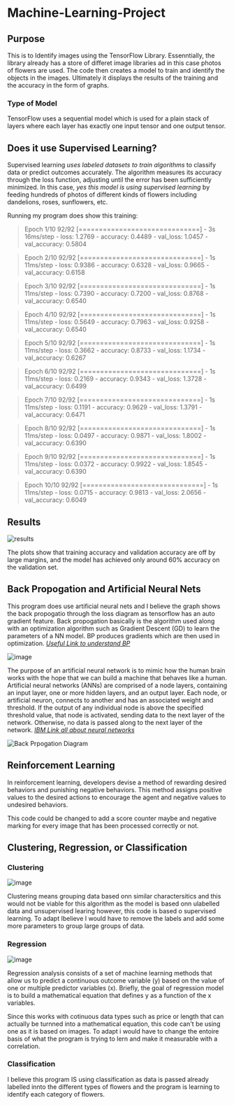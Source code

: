 # Machine-Learning-Project

## Purpose

This is to Identify images using the TensorFlow Library. Essenntially, the library already has a store of differet image libraries ad in this case photos of flowers are used. The code then creates a model to train and identify the objects in the images. Ultimately it displays the results of the training and the accuracy in the form of graphs.

### Type of Model

TensorFlow uses a sequential model which is used for a plain stack of layers where each layer has exactly one input tensor and one output tensor.

## Does it use Supervised Learning?

Supervised learning *uses labeled datasets to train algorithms* to classify data or predict outcomes accurately. The algorithm measures its accuracy through the loss function, adjusting until the error has been sufficiently minimized. In this case, *yes this model is using supervised learning* by feeding hundreds of photos of different kinds of flowers including dandelions, roses, sunflowers, etc.

Running my program does show this training:

> Epoch 1/10
> 92/92 [==============================] - 3s 16ms/step - loss: 1.2769 - accuracy: 0.4489 - val_loss: 1.0457 - val_accuracy: 0.5804

> Epoch 2/10
> 92/92 [==============================] - 1s 11ms/step - loss: 0.9386 - accuracy: 0.6328 - val_loss: 0.9665 - val_accuracy: 0.6158

> Epoch 3/10
> 92/92 [==============================] - 1s 11ms/step - loss: 0.7390 - accuracy: 0.7200 - val_loss: 0.8768 - val_accuracy: 0.6540

> Epoch 4/10
> 92/92 [==============================] - 1s 11ms/step - loss: 0.5649 - accuracy: 0.7963 - val_loss: 0.9258 - val_accuracy: 0.6540

> Epoch 5/10
> 92/92 [==============================] - 1s 11ms/step - loss: 0.3662 - accuracy: 0.8733 - val_loss: 1.1734 - val_accuracy: 0.6267

> Epoch 6/10
> 92/92 [==============================] - 1s 11ms/step - loss: 0.2169 - accuracy: 0.9343 - val_loss: 1.3728 - val_accuracy: 0.6499

> Epoch 7/10
> 92/92 [==============================] - 1s 11ms/step - loss: 0.1191 - accuracy: 0.9629 - val_loss: 1.3791 - val_accuracy: 0.6471

> Epoch 8/10
> 92/92 [==============================] - 1s 11ms/step - loss: 0.0497 - accuracy: 0.9871 - val_loss: 1.8002 - val_accuracy: 0.6390

> Epoch 9/10
> 92/92 [==============================] - 1s 11ms/step - loss: 0.0372 - accuracy: 0.9922 - val_loss: 1.8545 - val_accuracy: 0.6390

> Epoch 10/10
> 92/92 [==============================] - 1s 11ms/step - loss: 0.0715 - accuracy: 0.9813 - val_loss: 2.0656 - val_accuracy: 0.6049

## Results

![results](https://www.tensorflow.org/tutorials/images/classification_files/output_jWnopEChMMCn_0.png#gh-light-mode-only)

The plots show that training accuracy and validation accuracy are off by large margins, and the model has achieved only around 60% accuracy on the validation set.

## Back Propogation and Artificial Neural Nets

This program does use artificial neural nets and I believe the graph shows the back propogatio through the loss diagram as tensorflow has an auto gradient feature. Back propogation basically is the algorithm used along with an optimization algorithm such as Gradient Descent (GD) to learn the parameters of a NN model. BP produces gradients which are then used in optimization. *_[Useful Link to understand BP](https://towardsdatascience.com/error-backpropagation-5394d33ff49b)_*

![image](https://user-images.githubusercontent.com/96376049/156680565-71ac65aa-d5df-4e37-9aff-100d7d338b9c.png)

The purpose of an artificial neural network is to mimic how the human brain works with the hope that we can build a machine that behaves like a human. Artificial neural networks (ANNs) are comprised of a node layers, containing an input layer, one or more hidden layers, and an output layer. Each node, or artificial neuron, connects to another and has an associated weight and threshold. If the output of any individual node is above the specified threshold value, that node is activated, sending data to the next layer of the network. Otherwise, no data is passed along to the next layer of the network. *_[IBM Link all about neural networks](https://www.ibm.com/cloud/learn/neural-networks)_*

![Back Prpogation Diagram](https://www.tensorflow.org/tutorials/images/classification_files/output_dduoLfKsZVIA_0.png)

## Reinforcement Learning

In reinforcement learning, developers devise a method of rewarding desired behaviors and punishing negative behaviors. This method assigns positive values to the desired actions to encourage the agent and negative values to undesired behaviors.

This code could be changed to add a score counter maybe and negative marking for every image that has been processed correctly or not.

## Clustering, Regression, or Classification

### Clustering

![image](https://user-images.githubusercontent.com/96376049/156692462-79055751-f5ab-432e-b1f2-e1b05e4317e7.png)

Clustering means grouping data based onn similar charactersitics and this would not be viable for this algorithm as the model is based onn ulabelled data and unsupervised learing however, this code is based o supervised learning. To adapt Ibelieve I would have to remove the labels and add some more parameters to group large groups of data.

### Regression

![image](https://user-images.githubusercontent.com/96376049/156692504-6b123a59-8030-41b8-90e8-d21fb22cf7b5.png)

Regression analysis consists of a set of machine learning methods that allow us to predict a continuous outcome variable (y) based on the value of one or multiple predictor variables (x). Briefly, the goal of regression model is to build a mathematical equation that defines y as a function of the x variables.

Since this works with cotinuous data types such as price or length that can actually be turnned into a mathematical equation, this code can't be using one as it is based on images. To adapt i would have to change the entoire basis of what the program is trying to lern and make it measurable with a correlation.

### Classification

I believe this program IS using classification as data is passed already labelled innto the different types of flowers and the program is learning to identify each category of flowers.
